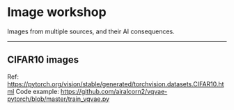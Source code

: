 # Image workshop

Images from multiple sources,
and their AI consequences.

---

## CIFAR10 images

Ref: <https://pytorch.org/vision/stable/generated/torchvision.datasets.CIFAR10.html>
Code example: <https://github.com/airalcorn2/vqvae-pytorch/blob/master/train_vqvae.py>
